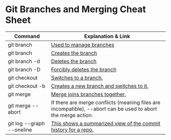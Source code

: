 # Git Branches and Merging Cheat Sheet

|Command|Explanation & Link|
|---|---|
|git branch|[Used to manage branches](https://git-scm.com/docs/git-branch)|
|git branch <name> |[Creates the branch](https://git-scm.com/book/en/v2/Git-Branching-Basic-Branching-and-Merging)|
|git branch -d <name>|[Deletes the branch](https://git-scm.com/docs/git-branch#Documentation/git-branch.txt--D)|
|git branch -D <name>|[Forcibly deletes the branch](https://git-scm.com/docs/git-branch#Documentation/git-branch.txt--D)|
|git checkout <branch> |[Switches to a branch.](https://git-scm.com/docs/git-checkout)|
|git checkout -b <branch>|[Creates a new branch and switches to it.](https://git-scm.com/docs/git-checkout#Documentation/git-checkout.txt--bltnewbranchgt)|
|git merge <branch> |[Merge joins branches together. ](https://git-scm.com/docs/git-merge)|
|git merge --abort|If there are merge conflicts (meaning files are incompatible), --abort can be used to abort the merge action.|
|git log --graph --oneline|[This shows a summarized view of the commit history for a repo.](https://git-scm.com/book/en/v2/Git-Basics-Viewing-the-Commit-History)|